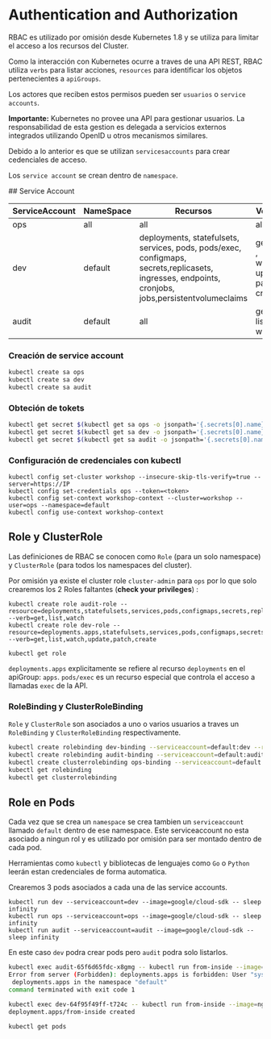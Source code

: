 #  Authentication and Authorization 

RBAC es utilizado por omisión desde Kubernetes 1.8 y se utiliza para limitar el acceso a los recursos del Cluster.

Como la interacción con Kubernetes ocurre a traves de una API REST, RBAC utiliza ```verbs``` para listar acciones,
```resources``` para identificar los objetos pertenecientes a ```apiGroups```.

Los actores que reciben estos permisos pueden ser ```usuarios``` o ```service accounts```.

**Importante:** Kubernetes no provee una API para gestionar usuarios. La responsabilidad de esta gestion es delegada a servicios externos integrados utilizando OpenID u otros mecanismos similares.

Debido a lo anterior es que se utilizan ```servicesaccounts``` para crear cedenciales de acceso. 

Los ```service account``` se crean dentro de ```namespace```.


## Service Account

| ServiceAccount | NameSpace | Recursos | Verbos |
|----------------|-----------|------------------------------------------------------------------------------------------------------------------------------------------|------------------------------------------|
| ops | all | all | all |
| dev | default | deployments, statefulsets, services, pods, pods/exec, configmaps, secrets,replicasets, ingresses, endpoints, cronjobs, jobs,persistentvolumeclaims | get, list , watch, update, patch, create |
| audit | default | all | get, list, watch |

### Creación de service account

```bash
kubectl create sa ops
kubectl create sa dev
kubectl create sa audit
```

### Obteción de tokets

```bash
kubectl get secret $(kubectl get sa ops -o jsonpath='{.secrets[0].name}') -o jsonpath='{.data.token}' | base64 -d
kubectl get secret $(kubectl get sa dev -o jsonpath='{.secrets[0].name}') -o jsonpath='{.data.token}' | base64 -d
kubectl get secret $(kubectl get sa audit -o jsonpath='{.secrets[0].name}') -o jsonpath='{.data.token}' | base64 -d
```

### Configuración de credenciales con kubectl

```
kubectl config set-cluster workshop --insecure-skip-tls-verify=true --server=https://IP
kubectl config set-credentials ops --token=<token>
kubectl config set-context workshop-context --cluster=workshop --user=ops --namespace=default
kubectl config use-context workshop-context
```

## Role y ClusterRole

Las definiciones de RBAC se conocen como ```Role``` (para un solo namespace) y ```ClusterRole``` (para todos los namespaces del cluster).

Por omisión ya existe el cluster role ```cluster-admin``` para ```ops``` por lo que solo crearemos los 2 Roles faltantes (**check your privileges**) :

```
kubectl create role audit-role --resource=deployments,statefulsets,services,pods,configmaps,secrets,replicasets,ingresses,endpoints,cronjobs,jobs,persistentvolumeclaims --verb=get,list,watch
kubectl create role dev-role --resource=deployments.apps,statefulsets,services,pods,configmaps,secrets,replicasets,ingresses,endpoints,cronjobs,jobs,persistentvolumeclaims,pods/exec --verb=get,list,watch,update,patch,create

kubectl get role
```

```deployments.apps``` explicitamente se refiere al recurso ```deployments``` en el apiGroup: ```apps```.
```pods/exec``` es un recurso especial que controla el acceso a llamadas ```exec``` de la API.


### RoleBinding y ClusterRoleBinding

```Role``` y ```ClusterRole``` son asociados a uno o varios usuarios a traves un ```RoleBinding``` y ```ClusterRoleBinding``` respectivamente.

```bash
kubectl create rolebinding dev-binding --serviceaccount=default:dev --role=dev-role
kubectl create rolebinding audit-binding --serviceaccount=default:audit --role=audit-role
kubectl create clusterrolebinding ops-binding --serviceaccount=default:ops --clusterrole=cluster-admin
kubectl get rolebinding
kubectl get clusterrolebinding
```

## Role en Pods

Cada vez que se crea un ```namespace``` se crea tambien un ```serviceaccount``` llamado ```default``` dentro de ese namespace. Este serviceaccount no esta asociado a ningun rol y es utilizado por omisión para ser montado dentro de cada pod.

Herramientas como ```kubectl``` y bibliotecas de lenguajes como ```Go``` o ```Python``` leerán estan credenciales de forma automatica.

Crearemos 3 pods asociados a cada una de las service accounts.

```
kubectl run dev --serviceaccount=dev --image=google/cloud-sdk -- sleep infinity
kubectl run ops --serviceaccount=ops --image=google/cloud-sdk -- sleep infinity
kubectl run audit --serviceaccount=audit --image=google/cloud-sdk -- sleep infinity
```

En este caso ```dev``` podra crear pods pero ```audit``` podra solo listarlos.

```bash
kubectl exec audit-65f6d65fdc-x8gmg -- kubectl run from-inside --image=nginx
Error from server (Forbidden): deployments.apps is forbidden: User "system:serviceaccount:default:audit" cannot create
 deployments.apps in the namespace "default"
command terminated with exit code 1

kubectl exec dev-64f95f49ff-t724c -- kubectl run from-inside --image=nginx
deployment.apps/from-inside created

kubectl get pods
```
